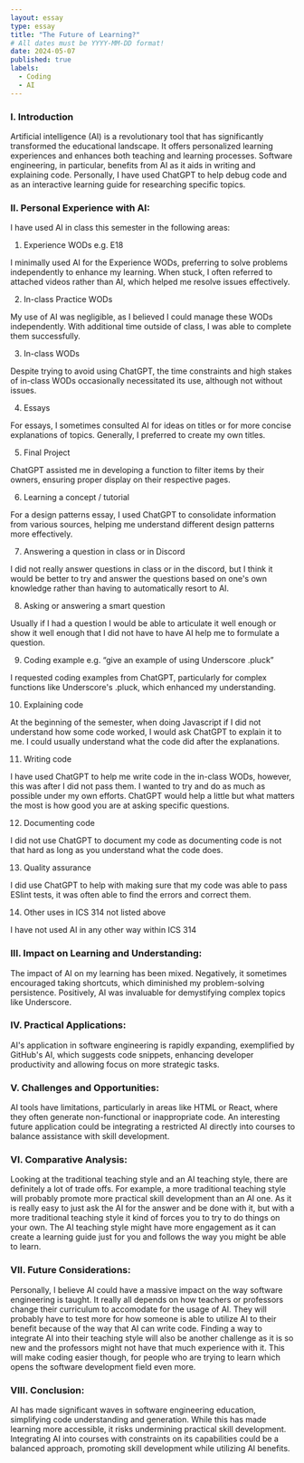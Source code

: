 ```yaml
---
layout: essay
type: essay
title: "The Future of Learning?"
# All dates must be YYYY-MM-DD format!
date: 2024-05-07
published: true
labels:
  - Coding
  - AI
---
```


### I. Introduction
Artificial intelligence (AI) is a revolutionary tool that has significantly transformed the educational landscape. It offers personalized learning experiences and enhances both teaching and learning processes. Software engineering, in particular, benefits from AI as it aids in writing and explaining code. Personally, I have used ChatGPT to help debug code and as an interactive learning guide for researching specific topics.

### II. Personal Experience with AI:
I have used AI in class this semester in the following areas:
  1. Experience WODs e.g. E18

I minimally used AI for the Experience WODs, preferring to solve problems independently to enhance my learning. When stuck, I often referred to attached videos rather than AI, which helped me resolve issues effectively.

  2. In-class Practice WODs

My use of AI was negligible, as I believed I could manage these WODs independently. With additional time outside of class, I was able to complete them successfully.

  3. In-class WODs

Despite trying to avoid using ChatGPT, the time constraints and high stakes of in-class WODs occasionally necessitated its use, although not without issues.
    
  4. Essays

 For essays, I sometimes consulted AI for ideas on titles or for more concise explanations of topics. Generally, I preferred to create my own titles.

  5. Final Project

ChatGPT assisted me in developing a function to filter items by their owners, ensuring proper display on their respective pages.

  6. Learning a concept / tutorial

For a design patterns essay, I used ChatGPT to consolidate information from various sources, helping me understand different design patterns more effectively.

  7. Answering a question in class or in Discord

I did not really answer questions in class or in the discord, but I think it would be better to try and answer the questions based on one's own knowledge rather than having to automatically resort to AI.

  8. Asking or answering a smart question

Usually if I had a question I would be able to articulate it well enough or show it well enough that I did not have to have AI help me to formulate a question.

  9. Coding example e.g. “give an example of using Underscore .pluck”

I requested coding examples from ChatGPT, particularly for complex functions like Underscore's .pluck, which enhanced my understanding.

  10. Explaining code

At the beginning of the semester, when doing Javascript if I did not understand how some code worked, I would ask ChatGPT to explain it to me. I could usually understand what the code did after the explanations.

  11. Writing code

I have used ChatGPT to help me write code in the in-class WODs, however, this was after I did not pass them. I wanted to try and do as much as possible under my own efforts. ChatGPT would help a little but what matters the most is how good you are at asking specific questions.

  12. Documenting code

I did not use ChatGPT to document my code as documenting code is not that hard as long as you understand what the code does.

  13. Quality assurance

I did use ChatGPT to help with making sure that my code was able to pass ESlint tests, it was often able to find the errors and correct them.

  14. Other uses in ICS 314 not listed above

I have not used AI in any other way within ICS 314

### III. Impact on Learning and Understanding:
The impact of AI on my learning has been mixed. Negatively, it sometimes encouraged taking shortcuts, which diminished my problem-solving persistence. Positively, AI was invaluable for demystifying complex topics like Underscore.
### IV. Practical Applications:
AI's application in software engineering is rapidly expanding, exemplified by GitHub's AI, which suggests code snippets, enhancing developer productivity and allowing focus on more strategic tasks.

### V. Challenges and Opportunities:
AI tools have limitations, particularly in areas like HTML or React, where they often generate non-functional or inappropriate code. An interesting future application could be integrating a restricted AI directly into courses to balance assistance with skill development.

### VI. Comparative Analysis:
Looking at the traditional teaching style and an AI teaching style, there are definitely a lot of trade offs. For example, a more traditional teaching style will probably promote more practical skill development than an AI one. As it is really easy to just ask the AI for the answer and be done with it, but with a more traditional teaching style it kind of forces you to try to do things on your own. The AI teaching style might have more engagement as it can create a learning guide just for you and follows the way you might be able to learn. 

### VII. Future Considerations:
Personally, I believe AI could have a massive impact on the way software engineering is taught. It really all depends on how teachers or professors change their curriculum to accomodate for the usage of AI. They will probably have to test more for how someone is able to utilize AI to their benefit because of the way that AI can write code. Finding a way to integrate AI into their teaching style will also be another challenge as it is so new and the professors might not have that much experience with it. This will make coding easier though, for people who are trying to learn which opens the software development field even more. 

### VIII. Conclusion:
AI has made significant waves in software engineering education, simplifying code understanding and generation. While this has made learning more accessible, it risks undermining practical skill development. Integrating AI into courses with constraints on its capabilities could be a balanced approach, promoting skill development while utilizing AI benefits.
